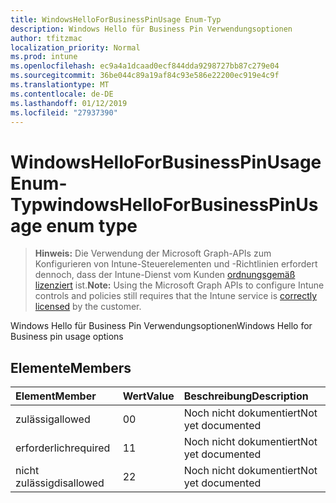 ```yaml
---
title: WindowsHelloForBusinessPinUsage Enum-Typ
description: Windows Hello für Business Pin Verwendungsoptionen
author: tfitzmac
localization_priority: Normal
ms.prod: intune
ms.openlocfilehash: ec9a4a1dcaad0ecf844dda9298727bb87c279e04
ms.sourcegitcommit: 36be044c89a19af84c93e586e22200ec919e4c9f
ms.translationtype: MT
ms.contentlocale: de-DE
ms.lasthandoff: 01/12/2019
ms.locfileid: "27937390"
---
```

# <a name="windowshelloforbusinesspinusage-enum-type"></a><span data-ttu-id="47e9d-103">WindowsHelloForBusinessPinUsage Enum-Typ</span><span class="sxs-lookup"><span data-stu-id="47e9d-103">windowsHelloForBusinessPinUsage enum type</span></span>

> <span data-ttu-id="47e9d-104">**Hinweis:** Die Verwendung der Microsoft Graph-APIs zum Konfigurieren von Intune-Steuerelementen und -Richtlinien erfordert dennoch, dass der Intune-Dienst vom Kunden [ordnungsgemäß lizenziert](https://go.microsoft.com/fwlink/?linkid=839381) ist.</span><span class="sxs-lookup"><span data-stu-id="47e9d-104">**Note:** Using the Microsoft Graph APIs to configure Intune controls and policies still requires that the Intune service is [correctly licensed](https://go.microsoft.com/fwlink/?linkid=839381) by the customer.</span></span>

<span data-ttu-id="47e9d-105">Windows Hello für Business Pin Verwendungsoptionen</span><span class="sxs-lookup"><span data-stu-id="47e9d-105">Windows Hello for Business pin usage options</span></span>
## <a name="members"></a><span data-ttu-id="47e9d-106">Elemente</span><span class="sxs-lookup"><span data-stu-id="47e9d-106">Members</span></span>
|<span data-ttu-id="47e9d-107">Element</span><span class="sxs-lookup"><span data-stu-id="47e9d-107">Member</span></span>|<span data-ttu-id="47e9d-108">Wert</span><span class="sxs-lookup"><span data-stu-id="47e9d-108">Value</span></span>|<span data-ttu-id="47e9d-109">Beschreibung</span><span class="sxs-lookup"><span data-stu-id="47e9d-109">Description</span></span>|
|:---|:---|:---|
|<span data-ttu-id="47e9d-110">zulässig</span><span class="sxs-lookup"><span data-stu-id="47e9d-110">allowed</span></span>|<span data-ttu-id="47e9d-111">0</span><span class="sxs-lookup"><span data-stu-id="47e9d-111">0</span></span>|<span data-ttu-id="47e9d-112">Noch nicht dokumentiert</span><span class="sxs-lookup"><span data-stu-id="47e9d-112">Not yet documented</span></span>|
|<span data-ttu-id="47e9d-113">erforderlich</span><span class="sxs-lookup"><span data-stu-id="47e9d-113">required</span></span>|<span data-ttu-id="47e9d-114">1</span><span class="sxs-lookup"><span data-stu-id="47e9d-114">1</span></span>|<span data-ttu-id="47e9d-115">Noch nicht dokumentiert</span><span class="sxs-lookup"><span data-stu-id="47e9d-115">Not yet documented</span></span>|
|<span data-ttu-id="47e9d-116">nicht zulässig</span><span class="sxs-lookup"><span data-stu-id="47e9d-116">disallowed</span></span>|<span data-ttu-id="47e9d-117">2</span><span class="sxs-lookup"><span data-stu-id="47e9d-117">2</span></span>|<span data-ttu-id="47e9d-118">Noch nicht dokumentiert</span><span class="sxs-lookup"><span data-stu-id="47e9d-118">Not yet documented</span></span>|



